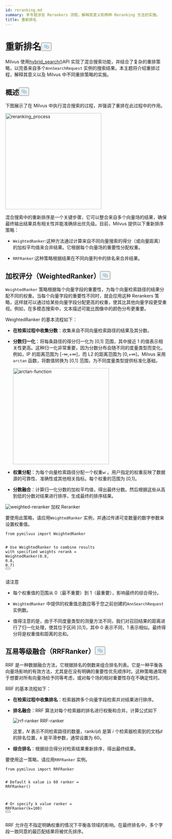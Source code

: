 ```yaml
---
id: reranking.md
summary: 本专题涉及 Rerankers 流程，解释其意义和两种 Reranking 方法的实施。
title: 重新排名
---
```

<h1 id="Reranking" class="common-anchor-header">重新排名<button data-href="#Reranking" class="anchor-icon" translate="no">
      <svg translate="no"
        aria-hidden="true"
        focusable="false"
        height="20"
        version="1.1"
        viewBox="0 0 16 16"
        width="16"
      >
        <path
          fill="#0092E4"
          fill-rule="evenodd"
          d="M4 9h1v1H4c-1.5 0-3-1.69-3-3.5S2.55 3 4 3h4c1.45 0 3 1.69 3 3.5 0 1.41-.91 2.72-2 3.25V8.59c.58-.45 1-1.27 1-2.09C10 5.22 8.98 4 8 4H4c-.98 0-2 1.22-2 2.5S3 9 4 9zm9-3h-1v1h1c1 0 2 1.22 2 2.5S13.98 12 13 12H9c-.98 0-2-1.22-2-2.5 0-.83.42-1.64 1-2.09V6.25c-1.09.53-2 1.84-2 3.25C6 11.31 7.55 13 9 13h4c1.45 0 3-1.69 3-3.5S14.5 6 13 6z"
        ></path>
      </svg>
    </button></h1><p>Milvus 使用<a href="https://milvus.io/api-reference/pymilvus/v2.4.x/ORM/Collection/hybrid_search.md">hybrid_search()</a>API 实现了混合搜索功能，并结合了复杂的重排策略，以完善来自多个<code translate="no">AnnSearchRequest</code> 实例的搜索结果。本主题将介绍重排过程，解释其意义以及 Milvus 中不同重排策略的实施。</p>
<h2 id="Overview" class="common-anchor-header">概述<button data-href="#Overview" class="anchor-icon" translate="no">
      <svg translate="no"
        aria-hidden="true"
        focusable="false"
        height="20"
        version="1.1"
        viewBox="0 0 16 16"
        width="16"
      >
        <path
          fill="#0092E4"
          fill-rule="evenodd"
          d="M4 9h1v1H4c-1.5 0-3-1.69-3-3.5S2.55 3 4 3h4c1.45 0 3 1.69 3 3.5 0 1.41-.91 2.72-2 3.25V8.59c.58-.45 1-1.27 1-2.09C10 5.22 8.98 4 8 4H4c-.98 0-2 1.22-2 2.5S3 9 4 9zm9-3h-1v1h1c1 0 2 1.22 2 2.5S13.98 12 13 12H9c-.98 0-2-1.22-2-2.5 0-.83.42-1.64 1-2.09V6.25c-1.09.53-2 1.84-2 3.25C6 11.31 7.55 13 9 13h4c1.45 0 3-1.69 3-3.5S14.5 6 13 6z"
        ></path>
      </svg>
    </button></h2><p>下图展示了在 Milvus 中执行混合搜索的过程，并强调了重排在此过程中的作用。</p>
<p><img translate="no" src="/docs/v2.4.x/assets/multi-vector-rerank.png" alt="reranking_process" width="300"/></p>
<p>混合搜索中的重新排序是一个关键步骤，它可以整合来自多个向量场的结果，确保最终输出结果具有相关性并能准确排出优先级。目前，Milvus 提供以下重新排序策略：</p>
<ul>
<li><p><code translate="no">WeightedRanker</code>:这种方法通过计算来自不同向量搜索的得分（或向量距离）的加权平均值来合并结果。它根据每个向量场的重要性分配权重。</p></li>
<li><p><code translate="no">RRFRanker</code>:这种策略根据结果在不同向量列中的排名来合并结果。</p></li>
</ul>
<h2 id="Weighted-Scoring-WeightedRanker" class="common-anchor-header">加权评分（WeightedRanker）<button data-href="#Weighted-Scoring-WeightedRanker" class="anchor-icon" translate="no">
      <svg translate="no"
        aria-hidden="true"
        focusable="false"
        height="20"
        version="1.1"
        viewBox="0 0 16 16"
        width="16"
      >
        <path
          fill="#0092E4"
          fill-rule="evenodd"
          d="M4 9h1v1H4c-1.5 0-3-1.69-3-3.5S2.55 3 4 3h4c1.45 0 3 1.69 3 3.5 0 1.41-.91 2.72-2 3.25V8.59c.58-.45 1-1.27 1-2.09C10 5.22 8.98 4 8 4H4c-.98 0-2 1.22-2 2.5S3 9 4 9zm9-3h-1v1h1c1 0 2 1.22 2 2.5S13.98 12 13 12H9c-.98 0-2-1.22-2-2.5 0-.83.42-1.64 1-2.09V6.25c-1.09.53-2 1.84-2 3.25C6 11.31 7.55 13 9 13h4c1.45 0 3-1.69 3-3.5S14.5 6 13 6z"
        ></path>
      </svg>
    </button></h2><p><code translate="no">WeightedRanker</code> 策略根据每个向量字段的重要性，为每个向量检索路径的结果分配不同的权重。当每个向量字段的重要性不同时，就会应用这种 Rerankers 策略，这样就可以通过给某些向量字段分配更高的权重，使其比其他向量字段更受重视。例如，在多模态搜索中，文本描述可能比图像中的颜色分布更重要。</p>
<p>WeightedRanker 的基本流程如下：</p>
<ul>
<li><p><strong>在检索过程中收集分数</strong>：收集来自不同向量检索路径的结果及其分数。</p></li>
<li><p><strong>分数归一化</strong>：将每条路径的得分归一化为 [0,1] 范围，其中接近 1 的值表示相关性更高。这种归一化非常重要，因为分数分布会随不同的度量类型而变化。例如，IP 的距离范围为 [-∞,+∞]，而 L2 的距离范围为 [0,+∞]。Milvus 采用<code translate="no">arctan</code> 函数，将数值转换为 [0,1] 范围，为不同度量类型提供标准化基础。</p>
<p><img translate="no" src="/docs/v2.4.x/assets/arctan.png" alt="arctan-function" width="300"/></p></li>
<li><p><strong>权重分配</strong>：为每个向量检索路径分配一个权重<code translate="no">w𝑖</code> 。用户指定的权重反映了数据源的可靠性、准确性或其他相关指标。每个权重的范围为 [0,1]。</p></li>
<li><p><strong>分数融合</strong>：计算归一化分数的加权平均值，得出最终分数。然后根据这些从高到低的分数对结果进行排序，生成最终的排序结果。</p></li>
</ul>
<p>
  
   <span class="img-wrapper"> <img translate="no" src="/docs/v2.4.x//assets/weighted-reranker.png" alt="weighted-reranker" class="doc-image" id="weighted-reranker" />
   </span> <span class="img-wrapper"> <span>加权 Reranker</span> </span></p>
<p>要使用此策略，请应用<code translate="no">WeightedRanker</code> 实例，并通过传递可变数量的数字参数来设置权重值。</p>
<pre><code translate="no" class="language-python"><span class="hljs-keyword">from</span> pymilvus <span class="hljs-keyword">import</span> WeightedRanker

<span class="hljs-comment"># Use WeightedRanker to combine results with specified weights</span>
rerank = WeightedRanker(<span class="hljs-number">0.8</span>, <span class="hljs-number">0.8</span>, <span class="hljs-number">0.7</span>) 
<button class="copy-code-btn"></button></code></pre>
<p>请注意</p>
<ul>
<li><p>每个权重值的范围从 0（最不重要）到 1（最重要），影响最终的综合得分。</p></li>
<li><p><code translate="no">WeightedRanker</code> 中提供的权重值总数应等于您之前创建的<code translate="no">AnnSearchRequest</code> 实例数。</p></li>
<li><p>值得注意的是，由于不同度量类型的测量方法不同，我们对召回结果的距离进行了归一化处理，使其位于区间 [0,1]，其中 0 表示不同，1 表示相似。最终得分将是权重值和距离的总和。</p></li>
</ul>
<h2 id="Reciprocal-Rank-Fusion-RRFRanker" class="common-anchor-header">互易等级融合（RRFRanker）<button data-href="#Reciprocal-Rank-Fusion-RRFRanker" class="anchor-icon" translate="no">
      <svg translate="no"
        aria-hidden="true"
        focusable="false"
        height="20"
        version="1.1"
        viewBox="0 0 16 16"
        width="16"
      >
        <path
          fill="#0092E4"
          fill-rule="evenodd"
          d="M4 9h1v1H4c-1.5 0-3-1.69-3-3.5S2.55 3 4 3h4c1.45 0 3 1.69 3 3.5 0 1.41-.91 2.72-2 3.25V8.59c.58-.45 1-1.27 1-2.09C10 5.22 8.98 4 8 4H4c-.98 0-2 1.22-2 2.5S3 9 4 9zm9-3h-1v1h1c1 0 2 1.22 2 2.5S13.98 12 13 12H9c-.98 0-2-1.22-2-2.5 0-.83.42-1.64 1-2.09V6.25c-1.09.53-2 1.84-2 3.25C6 11.31 7.55 13 9 13h4c1.45 0 3-1.69 3-3.5S14.5 6 13 6z"
        ></path>
      </svg>
    </button></h2><p>RRF 是一种数据融合方法，它根据排名的倒数来组合排名列表。它是一种平衡各向量场影响的有效方法，尤其是在没有明确的重要性优先顺序时。这种策略通常用于想要对所有向量场给予同等考虑，或对每个场的相对重要性存在不确定性时。</p>
<p>RRF 的基本流程如下：</p>
<ul>
<li><p><strong>在检索过程中收集排名</strong>：检索器跨多个向量字段检索并对结果进行排序。</p></li>
<li><p><strong>排名融合</strong>：RRF 算法对每个检索器的排名进行权衡和合并。计算公式如下</p>
<p>
  
   <span class="img-wrapper"> <img translate="no" src="/docs/v2.4.x//assets/rrf-ranker.png" alt="rrf-ranker" class="doc-image" id="rrf-ranker" />
   </span> <span class="img-wrapper"> <span>RRF-ranker</span> </span></p>
<p>这里，𝑁 表示不同检索路径的数量，rank𝑖(𝑑) 是第 𝑖 个检索器检索到的文档𝑑 的排名位置，𝑘 是平滑参数，通常设置为 60。</p></li>
<li><p><strong>综合排名</strong>：根据综合得分对检索结果重新排序，得出最终结果。</p></li>
</ul>
<p>要使用这一策略，请应用<code translate="no">RRFRanker</code> 实例。</p>
<pre><code translate="no" class="language-python"><span class="hljs-keyword">from</span> pymilvus <span class="hljs-keyword">import</span> RRFRanker

<span class="hljs-comment"># Default k value is 60</span>
ranker = RRFRanker()

<span class="hljs-comment"># Or specify k value</span>
ranker = RRFRanker(k=<span class="hljs-number">100</span>)
<button class="copy-code-btn"></button></code></pre>
<p>RRF 允许在不指定明确权重的情况下平衡各领域的影响。在最终排名中，多个字段一致同意的最匹配结果将被优先排序。</p>
